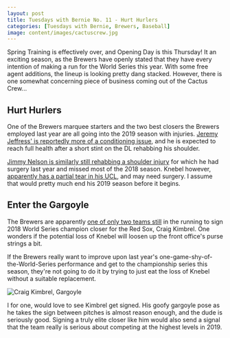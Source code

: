 ```yaml
---
layout: post
title: Tuesdays with Bernie No. 11 - Hurt Hurlers
categories: [Tuesdays with Bernie, Brewers, Baseball]
image: content/images/cactuscrew.jpg
---
```


Spring Training is effectively over, and Opening Day is this Thursday! It an exciting
season, as the Brewers have openly stated that they have every intention of making
a run for the World Series this year. With some free agent additions, the lineup is
looking pretty dang stacked. However, there is one somewhat concerning piece of business
coming out of the Cactus Crew...

## Hurt Hurlers

One of the Brewers marquee starters and the two best closers the Brewers employed last year are all going into the 2019 season with injuries. [Jeremy Jeffress' is reportedly more of a conditioning issue](https://www.mlb.com/brewers/news/jeremy-jeffress-to-start-season-on-injured-list), and he is expected to reach full health after a short stint on the DL rehabbing his shoulder.

[Jimmy Nelson is similarly still rehabbing a shoulder injury](https://www.mlb.com/brewers/news/jimmy-nelson-resting-but-optimistic-for-season) for which he had surgery
last year and missed most of the 2018 season. Knebel however, [apparently has a partial tear in his UCL](https://www.mlb.com/brewers/news/corey-knebel-out-alex-wilson-coming-in), and may need surgery. I assume that would pretty much end his 2019 season before it begins.

## Enter the Gargoyle

The Brewers are apparently [one of only two teams still](https://www.mlb.com/brewers/news/craig-kimbrel-rumors-c297610312) in the running to sign 2018 World Series champion closer for the Red Sox, Craig Kimbrel. One wonders if the potential loss of Knebel will loosen up the front office's purse strings a bit. 

If the Brewers really want to improve upon last year's one-game-shy-of-the-World-Series performance and get to the championship series this season, they're not going to do it by trying to just eat the loss of Knebel without a suitable replacement.

![Craig Kimbrel, Gargoyle](https://www.bradwestness.com/content/images/kimbrel.jpeg)

I for one, would love to see Kimbrel get signed. His goofy gargoyle pose as he takes the sign between pitches is almost reason enough, and the dude is seriously good. Signing a truly elite closer like him would also send a signal that the team really is serious about competing at the highest levels in 2019.